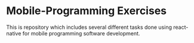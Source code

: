 # Mobile-Programming Exercises

This is repository which includes several different tasks done using react-native for mobile programming software development.
